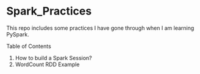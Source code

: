 # Spark_Practices

This repo includes some practices I have gone through when I am learning PySpark.

Table of Contents
1. How to build a Spark Session?
2. WordCount RDD Example 
